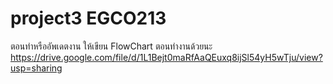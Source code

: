 # project3 EGCO213 

ตอนทำหรืออัพเดตงาน ให้เขียน FlowChart ตอนทำงานด้วยนะ 
https://drive.google.com/file/d/1L1Bejt0maRfAaQEuxq8ijSl54yH5wTju/view?usp=sharing
